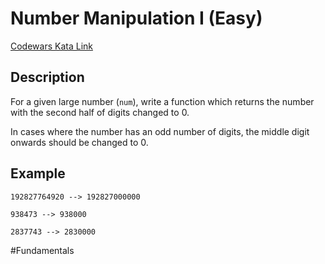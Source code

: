 # Number Manipulation I (Easy)

[Codewars Kata Link](https://www.codewars.com/kata/5890579a34a7d44f3b00009e/python)

## Description
For a given large number (`num`), write a function which returns the number with the second half of digits changed to 0.

In cases where the number has an odd number of digits, the middle digit onwards should be changed to 0.

## Example

```
192827764920 --> 192827000000

938473 --> 938000

2837743 --> 2830000
```

#Fundamentals